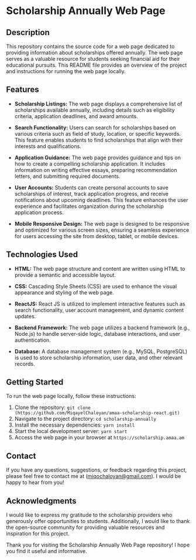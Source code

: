 # Scholarship Annually Web Page

## Description

This repository contains the source code for a web page dedicated to providing information about scholarships offered annually. The web page serves as a valuable resource for students seeking financial aid for their educational pursuits. This README file provides an overview of the project and instructions for running the web page locally.

## Features

- **Scholarship Listings:** The web page displays a comprehensive list of scholarships available annually, including details such as eligibility criteria, application deadlines, and award amounts.

- **Search Functionality:** Users can search for scholarships based on various criteria such as field of study, location, or specific keywords. This feature enables students to find scholarships that align with their interests and qualifications.

- **Application Guidance:** The web page provides guidance and tips on how to create a compelling scholarship application. It includes information on writing effective essays, preparing recommendation letters, and submitting required documents.

- **User Accounts:** Students can create personal accounts to save scholarships of interest, track application progress, and receive notifications about upcoming deadlines. This feature enhances the user experience and facilitates organization during the scholarship application process.

- **Mobile Responsive Design:** The web page is designed to be responsive and optimized for various screen sizes, ensuring a seamless experience for users accessing the site from desktop, tablet, or mobile devices.

## Technologies Used

- **HTML:** The web page structure and content are written using HTML to provide a semantic and accessible layout.

- **CSS:** Cascading Style Sheets (CSS) are used to enhance the visual appearance and styling of the web page.

- **ReactJS:** React JS is utilized to implement interactive features such as search functionality, user account management, and dynamic content updates.

- **Backend Framework:** The web page utilizes a backend framework (e.g., Node.js) to handle server-side logic, database interactions, and user authentication.

- **Database:** A database management system (e.g., MySQL, PostgreSQL) is used to store scholarship information, user data, and other relevant records.

## Getting Started

To run the web page locally, follow these instructions:

1. Clone the repository: `git clone (https://github.com/MiqayelChaloyan/amaa-scholarship-react.git)`
2. Navigate to the project directory: `cd scholarship-annually`
3. Install the necessary dependencies: `yarn install`
4. Start the local development server: `yarn start`
5. Access the web page in your browser at `https://scholarship.amaa.am`

## Contact

If you have any questions, suggestions, or feedback regarding this project, please feel free to contact me at (miqochaloyan@gmail.com). I would be happy to hear from you!

## Acknowledgments

I would like to express my gratitude to the scholarship providers who generously offer opportunities to students. Additionally, I would like to thank the open-source community for providing valuable resources and inspiration for this project.

Thank you for visiting the Scholarship Annually Web Page repository! I hope you find it useful and informative.
